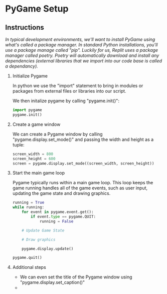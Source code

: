 
# PyGame Setup

## Instructions

*In typical development environments, we'll want to install PyGame using what's called a package manager. In standard Python installations, you'll use a package manage called "pip". Luckily for us, Replit uses a package manager called poetry. Poetry will automatically download and install any dependencies (external libraries that we import into our code base is called a dependancy).*

1) Initialize Pygame

    In python we use the "import" statement to bring in modules or packages from external files or libraries into our script.

    We then initalize pygame by calling "pygame.init()":

    ```python
    import pygame
    pygame.init()
    ```

2) Create a game window

    We can create a Pygame window by calling "pygame.display.set_mode()" and passing the width and height as a tuple:

    ```python
    screen_width = 800
    screen_height = 600
    screen = pygame.display.set_mode((screen_width, screen_height))
    ```

3) Start the main game loop

    Pygame typically runs within a main game loop. This loop keeps the game running handles all of the game events, such as user input, updating the game state and drawing graphics.

    ```python
    running = True
    while running:
        for event in pygame.event.get():
            if event.type == pygame.QUIT:
                running = False

        # Update Game State

        # Draw graphics

        pygame.display.update()
    
    pygame.quit()
    ```

4) Additional steps

    - We can even set the title of the Pygame window using "pygame.display.set_caption()"
    - 